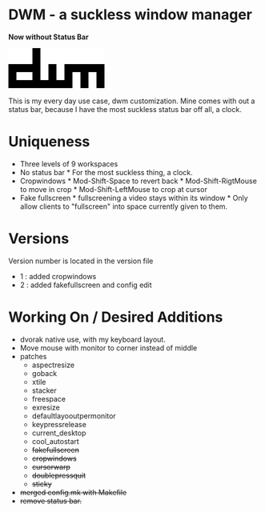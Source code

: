 DWM - a suckless window manager
===============================

__Now without Status Bar__

![DWM](./.img/dwm.png)

This is my every day use case, dwm customization.
Mine comes with out a status bar, because I have the most
suckless status bar off all, a clock.

# Uniqueness

- Three levels of 9 workspaces
- No status bar
        * For the most suckless thing, a clock.
- Cropwindows
        * Mod-Shift-Space to revert back
        * Mod-Shift-RigtMouse to move in crop
        * Mod-Shift-LeftMouse to crop at cursor
- Fake fullscreen
        * fullscreening a video stays within its window
        * Only allow clients to "fullscreen" into space currently given to them.


# Versions
Version number is located in the version file

- 1 : added cropwindows
- 2 : added fakefullscreen and config edit


# Working On / Desired Additions

- dvorak native use, with my keyboard layout.
- Move mouse with monitor to corner instead of middle
- patches
    * aspectresize
    * goback
    * xtile
    * stacker
    * freespace
    * exresize
    * defaultlayooutpermonitor
    * keypressrelease
    * current_desktop
    * cool_autostart
    * ~~fakefullscreen~~
    * ~~cropwindows~~
    * ~~cursorwarp~~
    * ~~doublepressquit~~
    * ~~sticky~~
- ~~merged config.mk with Makefile~~ 
- ~~remove status bar.~~

